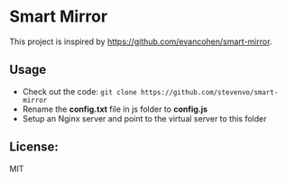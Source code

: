 # Smart Mirror
This project is inspired by https://github.com/evancohen/smart-mirror.

## Usage

* Check out the code: `git clone https://github.com/stevenvo/smart-mirror`
* Rename the **config.txt** file in js folder to **config.js**
* Setup an Nginx server and point to the virtual server to this folder


## License:
MIT
